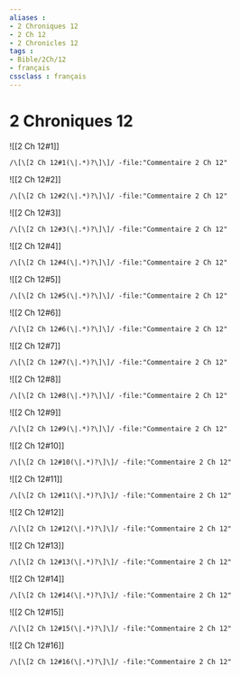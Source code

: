 ```yaml
---
aliases : 
- 2 Chroniques 12
- 2 Ch 12
- 2 Chronicles 12
tags : 
- Bible/2Ch/12
- français
cssclass : français
---
```


# 2 Chroniques 12

![[2 Ch 12#1]]

```query
/\[\[2 Ch 12#1(\|.*)?\]\]/ -file:"Commentaire 2 Ch 12"
```

![[2 Ch 12#2]]

```query
/\[\[2 Ch 12#2(\|.*)?\]\]/ -file:"Commentaire 2 Ch 12"
```

![[2 Ch 12#3]]

```query
/\[\[2 Ch 12#3(\|.*)?\]\]/ -file:"Commentaire 2 Ch 12"
```

![[2 Ch 12#4]]

```query
/\[\[2 Ch 12#4(\|.*)?\]\]/ -file:"Commentaire 2 Ch 12"
```

![[2 Ch 12#5]]

```query
/\[\[2 Ch 12#5(\|.*)?\]\]/ -file:"Commentaire 2 Ch 12"
```

![[2 Ch 12#6]]

```query
/\[\[2 Ch 12#6(\|.*)?\]\]/ -file:"Commentaire 2 Ch 12"
```

![[2 Ch 12#7]]

```query
/\[\[2 Ch 12#7(\|.*)?\]\]/ -file:"Commentaire 2 Ch 12"
```

![[2 Ch 12#8]]

```query
/\[\[2 Ch 12#8(\|.*)?\]\]/ -file:"Commentaire 2 Ch 12"
```

![[2 Ch 12#9]]

```query
/\[\[2 Ch 12#9(\|.*)?\]\]/ -file:"Commentaire 2 Ch 12"
```

![[2 Ch 12#10]]

```query
/\[\[2 Ch 12#10(\|.*)?\]\]/ -file:"Commentaire 2 Ch 12"
```

![[2 Ch 12#11]]

```query
/\[\[2 Ch 12#11(\|.*)?\]\]/ -file:"Commentaire 2 Ch 12"
```

![[2 Ch 12#12]]

```query
/\[\[2 Ch 12#12(\|.*)?\]\]/ -file:"Commentaire 2 Ch 12"
```

![[2 Ch 12#13]]

```query
/\[\[2 Ch 12#13(\|.*)?\]\]/ -file:"Commentaire 2 Ch 12"
```

![[2 Ch 12#14]]

```query
/\[\[2 Ch 12#14(\|.*)?\]\]/ -file:"Commentaire 2 Ch 12"
```

![[2 Ch 12#15]]

```query
/\[\[2 Ch 12#15(\|.*)?\]\]/ -file:"Commentaire 2 Ch 12"
```

![[2 Ch 12#16]]

```query
/\[\[2 Ch 12#16(\|.*)?\]\]/ -file:"Commentaire 2 Ch 12"
```

